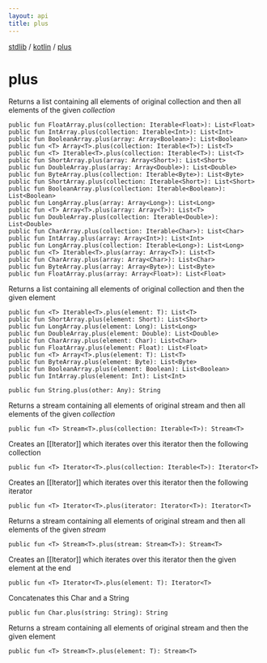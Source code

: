 ```yaml
---
layout: api
title: plus
---
```

[stdlib](../index.md) / [kotlin](index.md) / [plus](plus.md)

# plus
Returns a list containing all elements of original collection and then all elements of the given *collection*
```
public fun FloatArray.plus(collection: Iterable<Float>): List<Float>
public fun IntArray.plus(collection: Iterable<Int>): List<Int>
public fun BooleanArray.plus(array: Array<Boolean>): List<Boolean>
public fun <T> Array<T>.plus(collection: Iterable<T>): List<T>
public fun <T> Iterable<T>.plus(collection: Iterable<T>): List<T>
public fun ShortArray.plus(array: Array<Short>): List<Short>
public fun DoubleArray.plus(array: Array<Double>): List<Double>
public fun ByteArray.plus(collection: Iterable<Byte>): List<Byte>
public fun ShortArray.plus(collection: Iterable<Short>): List<Short>
public fun BooleanArray.plus(collection: Iterable<Boolean>): List<Boolean>
public fun LongArray.plus(array: Array<Long>): List<Long>
public fun <T> Array<T>.plus(array: Array<T>): List<T>
public fun DoubleArray.plus(collection: Iterable<Double>): List<Double>
public fun CharArray.plus(collection: Iterable<Char>): List<Char>
public fun IntArray.plus(array: Array<Int>): List<Int>
public fun LongArray.plus(collection: Iterable<Long>): List<Long>
public fun <T> Iterable<T>.plus(array: Array<T>): List<T>
public fun CharArray.plus(array: Array<Char>): List<Char>
public fun ByteArray.plus(array: Array<Byte>): List<Byte>
public fun FloatArray.plus(array: Array<Float>): List<Float>
```
Returns a list containing all elements of original collection and then the given element
```
public fun <T> Iterable<T>.plus(element: T): List<T>
public fun ShortArray.plus(element: Short): List<Short>
public fun LongArray.plus(element: Long): List<Long>
public fun DoubleArray.plus(element: Double): List<Double>
public fun CharArray.plus(element: Char): List<Char>
public fun FloatArray.plus(element: Float): List<Float>
public fun <T> Array<T>.plus(element: T): List<T>
public fun ByteArray.plus(element: Byte): List<Byte>
public fun BooleanArray.plus(element: Boolean): List<Boolean>
public fun IntArray.plus(element: Int): List<Int>
```

```
public fun String.plus(other: Any): String
```
Returns a stream containing all elements of original stream and then all elements of the given *collection*
```
public fun <T> Stream<T>.plus(collection: Iterable<T>): Stream<T>
```
Creates an [[Iterator]] which iterates over this iterator then the following collection
```
public fun <T> Iterator<T>.plus(collection: Iterable<T>): Iterator<T>
```
Creates an [[Iterator]] which iterates over this iterator then the following iterator
```
public fun <T> Iterator<T>.plus(iterator: Iterator<T>): Iterator<T>
```
Returns a stream containing all elements of original stream and then all elements of the given *stream*
```
public fun <T> Stream<T>.plus(stream: Stream<T>): Stream<T>
```
Creates an [[Iterator]] which iterates over this iterator then the given element at the end
```
public fun <T> Iterator<T>.plus(element: T): Iterator<T>
```
Concatenates this Char and a String
```
public fun Char.plus(string: String): String
```
Returns a stream containing all elements of original stream and then the given element
```
public fun <T> Stream<T>.plus(element: T): Stream<T>
```
